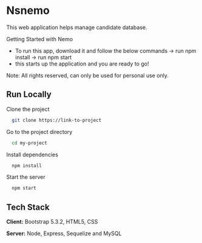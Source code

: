 
# Nsnemo

This web application helps manage candidate database.

Getting Started with Nemo
 - To run this app, download it and follow the below commands
    -> run npm install 
    -> run npm start 
 - this starts up the application and you are ready to go!

Note: All rights reserved, can only be used for personal use only.


## Run Locally

Clone the project

```bash
  git clone https://link-to-project
```

Go to the project directory

```bash
  cd my-project
```

Install dependencies

```bash
  npm install
```

Start the server

```bash
  npm start
```


## Tech Stack

**Client:** Bootstrap 5.3.2, HTML5, CSS

**Server:** Node, Express, Sequelize and MySQL

